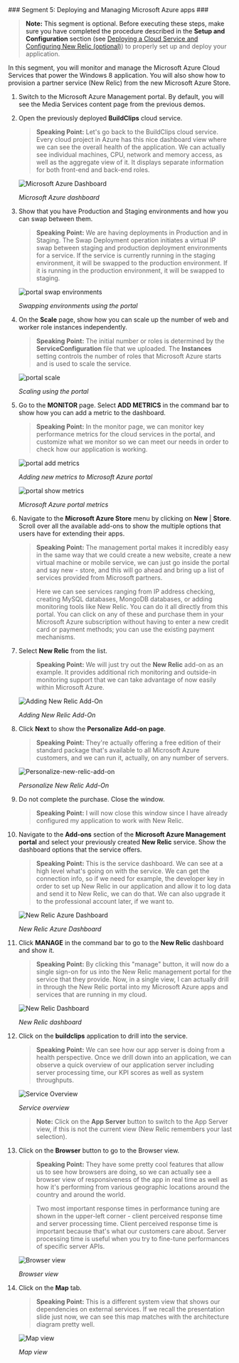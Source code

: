 <a name="Segment5" />
### Segment 5: Deploying and Managing Microsoft Azure apps ###

>**Note:** This segment is optional. Before executing these steps, make sure you have completed the procedure described in the **Setup and Configuration** section (see [Deploying a Cloud Service and Configuring New Relic (optional)](#setup9)) to properly set up and deploy your application.

In this segment, you will monitor and manage the Microsoft Azure Cloud Services that power the Windows 8 application. You will also show how to provision a partner service (New Relic) from the new Microsoft Azure Store.

1. Switch to the Microsoft Azure Management portal. By default, you will see the Media Services content page from the previous demos.

1. Open the previously deployed **BuildClips** cloud service.

	>**Speaking Point:** Let's go back to the BuildClips cloud service. Every cloud project in Azure has this nice dashboard view where we can see the overall health of the application. We can actually see individual machines, CPU, network and memory access, as well as the aggregate view of it. It displays separate information for both front-end and back-end roles.

	![Microsoft Azure Dashboard ](Images/windows-azure-dashboard.png?raw=true "Microsoft Azure Dashboard ")

	_Microsoft Azure dashboard_

1. Show that you have Production and Staging environments and how you can swap between them.

	>**Speaking Point:** We are having deployments in Production and in Staging. The Swap Deployment operation initiates a virtual IP swap between staging and production deployment environments for a service. If the service is currently running in the staging environment, it will be swapped to the production environment. If it is running in the production environment, it will be swapped to staging.

	![portal swap environments ](Images/portal-swap-environments.png?raw=true)

	_Swapping environments using the portal_

1. On the **Scale** page, show how you can scale up the number of web and worker role instances independently.

	>**Speaking Point:** The initial number or roles is determined by the **ServiceConfiguration** file that we uploaded. The **Instances** setting controls the number of roles that Microsoft Azure starts and is used to scale the service.

	![portal scale](Images/portal-scale.png?raw=true)

	_Scaling using the portal_

1. Go to the **MONITOR** page. Select **ADD METRICS** in the command bar to show how you can add a metric to the dashboard.

	>**Speaking Point:** In the monitor page, we can monitor key performance metrics for the cloud services in the portal, and customize what we monitor so we can meet our needs in order to check how our application is working.

	![portal add metrics](Images/portal-add-metrics.png?raw=true)

	_Adding new metrics to Microsoft Azure portal_

	![portal show metrics](Images/portal-show-metrics.png?raw=true)

	_Microsoft Azure portal metrics_

1. Navigate to the **Microsoft Azure Store** menu by clicking on **New** | **Store**. Scroll over all the available add-ons to show the multiple options that users have for extending their apps.

	>**Speaking Point:** The management portal makes it incredibly easy in the same way that we could create a new website, create a new virtual machine or mobile service, we can just go inside the portal and say new - store, and this will go ahead and bring up a list of services provided from Microsoft partners.

	>Here we can see services ranging from IP address checking, creating MySQL databases, MongoDB databases, or adding monitoring tools like New Relic. You can do it all directly from this portal. You can click on any of these and purchase them in your Microsoft Azure subscription without having to enter a new credit card or payment methods; you can use the existing payment mechanisms.

1. Select **New Relic** from the list.

	>**Speaking Point:** We will just try out the **New Relic** add-on as an example. It provides additional rich monitoring and outside-in monitoring support that we can take advantage of now easily within Microsoft Azure.

	![Adding New Relic Add-On](Images/adding-new-relic-add-on.png?raw=true "Adding New Relic Add-On")

	_Adding New Relic Add-On_

1. Click **Next** to show the **Personalize Add-on page**.

	>**Speaking Point:** They're actually offering a free edition of their standard package that's available to all Microsoft Azure customers, and we can run it, actually, on any number of servers.

	![Personalize-new-relic-add-on](Images/personalize-new-relic-add-on.png?raw=true "Personalize New Relic Add-On")

	_Personalize New Relic Add-On_

1. Do not complete the purchase. Close the window.

	>**Speaking Point:** I will now close this window since I have already configured my application to work with New Relic.

1. Navigate to the **Add-ons** section of the **Microsoft Azure Management portal** and select your previously created **New Relic** service. Show the dashboard options that the service offers.

	>**Speaking Point:** This is the service dashboard. We can see at a high level what's going on with the service. We can get the connection info, so if we need for example, the developer key in order to set up New Relic in our application and allow it to log data and send it to New Relic, we can do that. We can also upgrade it to the professional account later, if we want to.

	![New Relic Azure Dashboard](Images/new-relic-azure-dashboard.png?raw=true "New Relic Azure Dashboard")

	_New Relic Azure Dashboard_

1. Click **MANAGE** in the command bar to go to the **New Relic** dashboard and show it.

	> **Speaking Point:** By clicking this "manage" button, it will now do a single sign-on for us into the New Relic management portal for the service that they provide. Now, in a single view, I can actually drill in through the New Relic portal into my Microsoft Azure apps and services that are running in my cloud.

	![New Relic Dashboard](Images/newrelic-1-overview.png?raw=true "New Relic Dashboard")

	_New Relic dashboard_

1. Click on the **buildclips** application to drill into the service.

	>**Speaking Point:** We can see how our app server is doing from a health perspective. Once we drill down into an application, we can observe a quick overview of our application server including server processing time, our KPI scores as well as system throughputs.

	![Service Overview](Images/newrelic-n1.png?raw=true "Application Overview")

	_Service overview_

	>**Note:** Click on the **App Server** button to switch to the App Server view, if this is not the current view (New Relic remembers your last selection).

1. Click on the **Browser** button to go to the Browser view.

	>**Speaking Point:** They have some pretty cool features that allow us to see how browsers are doing, so we can actually see a browser view of responsiveness of the app in real time as well as how it's performing from various geographic locations around the country and around the world.

	>Two most important response times in performance tuning are shown in the upper-left corner - client perceived response time and server processing time. Client perceived response time is important because that's what our customers care about. Server processing time is useful when you try to fine-tune performances of specific server APIs.

	![Browser view](Images/newrelic-n2.png?raw=true "Browser view")

	_Browser view_

1. Click on the **Map** tab.

	>**Speaking Point:** This is a different system view that shows our dependencies on external services. If we recall the presentation slide just now, we can see this map matches with the architecture diagram pretty well.

	![Map view](Images/newrelic-3-map.png?raw=true "Map view")

	_Map view_
